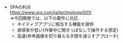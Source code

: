 - SPAの利点  
https://www.oro.com/ja/technology/001/  
⇒今回開発では、以下の要件に対応
  - ネイティブアプリに相当する機能を提供
  - 直帰率が低い(作業中に開きっぱなしで操作する想定)
  - 高速(参考画像を切り替える手間を減らすアプローチ)
